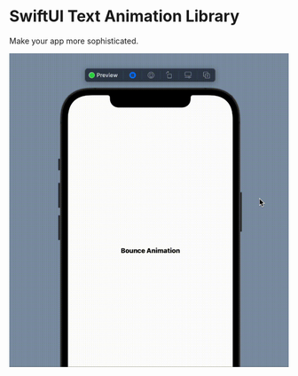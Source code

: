 
# SwiftUI Text Animation Library

Make your app more sophisticated.

![Test Image 1](image/BounceImage.gif)
